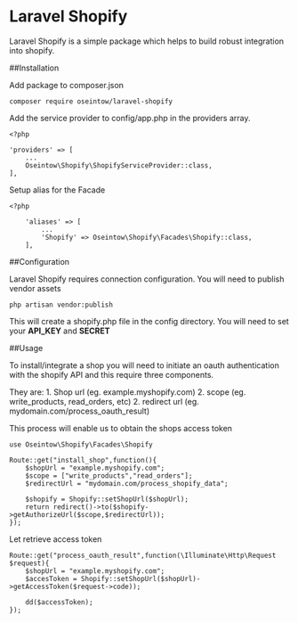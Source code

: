 # Laravel Shopify

Laravel Shopify is a simple package which helps to build robust integration into shopify.

##Installation

Add package to composer.json

    composer require oseintow/laravel-shopify

Add the service provider to config/app.php in the providers array.

```php5
<?php

'providers' => [
    ...
    Oseintow\Shopify\ShopifyServiceProvider::class,
],
```

Setup alias for the Facade

```php5
<?php

    'aliases' => [
        ...
        'Shopify' => Oseintow\Shopify\Facades\Shopify::class,
    ],
```

##Configuration

Laravel Shopify requires connection configuration. You will need to publish vendor assets

    php artisan vendor:publish

This will create a shopify.php file in the config directory. You will need to set your **API_KEY** and **SECRET**

##Usage

To install/integrate a shop you will need to initiate an oauth authentication with the shopify API and this require three components.

They are:
    1. Shop url (eg. example.myshopify.com)
    2. scope (eg. write_products, read_orders, etc)
    2. redirect url (eg. mydomain.com/process_oauth_result)

This process will enable us to obtain the shops access token

```php5
use Oseintow\Shopify\Facades\Shopify

Route::get("install_shop",function(){
    $shopUrl = "example.myshopify.com";
    $scope = ["write_products","read_orders"];
    $redirectUrl = "mydomain.com/process_shopify_data";

    $shopify = Shopify::setShopUrl($shopUrl);
    return redirect()->to($shopify->getAuthorizeUrl($scope,$redirectUrl));
});
```

Let retrieve access token

```php5
Route::get("process_oauth_result",function(\Illuminate\Http\Request $request){
    $shopUrl = "example.myshopify.com";
    $accesToken = Shopify::setShopUrl($shopUrl)->getAccessToken($request->code));

    dd($accessToken);
});
```














